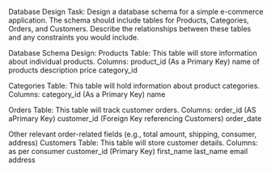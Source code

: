 Database Design
Task: Design a database schema for a simple e-commerce application. The schema should include tables for Products, Categories, Orders, and Customers. Describe the relationships between these tables and any constraints you would include.




<!-- The Basic Design for this as per followes -->
Database Schema Design:
  Products Table:
This table will store information about individual products.
        Columns:
        product_id (As a Primary Key)
        name of products
        description 
        price
        category_id

Categories Table:
This table will hold information about product categories.
Columns:
        category_id (As a Primary Key)
        name

Orders Table:
This table will track customer orders.
Columns:
        order_id (AS aPrimary Key)
        customer_id (Foreign Key referencing Customers)
        order_date

Other relevant order-related fields (e.g., total amount, shipping, consumer, address)
Customers Table:
This table will store customer details.
        Columns: as per consumer
        customer_id (Primary Key)
        first_name
        last_name
        email
        address
        
